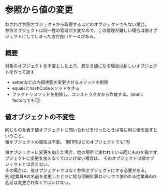 # 参照から値の変更
わざわざ参照オブジェクトから取得するほどのオブジェクトでもない場合。  
参照オブジェクトは同一性の管理が大変なので、この管理が難しい場合は値オブジェクトにしてしまった方が良いケースがある。

## 概要
対象のオブジェクトを不変とした上で、異なる値になる場合は新しいオブジェクトを作って返す
- setterなどの内部状態を変更させるメソッドを削除
- equalsとhashCodeメソッドを作る
- ファクトリメソッドを削除し、コンストラクタから作成する。(static factoryでも可)


## 値オブジェクトの不変性
同じものを表す値オブジェクトに問い合わせを行ったときは常に同じ値を返すということ。  
値オブジェクトの属性は不変。
例)1円はどのオブジェクトでも1円

値オブジェクトに変更を加えた場合、他の場所で使われている同じものを指すオブジェクトに変更を加えなくてはいけない場合は、
そのオブジェクトは値オブジェクトとは言えない。  
その場合は、値オブジェクトではなく参照オブジェクトにする必要がある。  
例)従業員Aの名前を変更したときに給与明細計算ロジックで使われる従業員Aの名前は変更されなくてはいけない。
